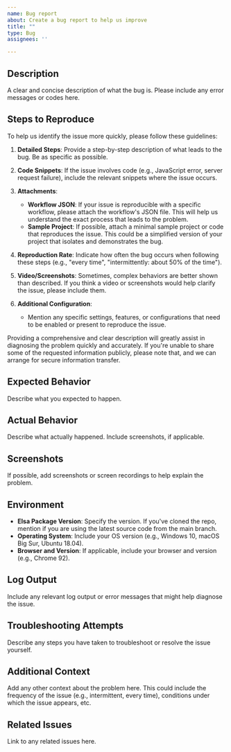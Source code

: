 ```yaml
---
name: Bug report
about: Create a bug report to help us improve
title: ""
type: Bug
assignees: ''

---
```


## Description
A clear and concise description of what the bug is. Please include any error messages or codes here.

## Steps to Reproduce
To help us identify the issue more quickly, please follow these guidelines:

1. **Detailed Steps**: Provide a step-by-step description of what leads to the bug. Be as specific as possible.

2. **Code Snippets**: If the issue involves code (e.g., JavaScript error, server request failure), include the relevant snippets where the issue occurs.

3. **Attachments**:
   - **Workflow JSON**: If your issue is reproducible with a specific workflow, please attach the workflow's JSON file. This will help us understand the exact process that leads to the problem.
   - **Sample Project**: If possible, attach a minimal sample project or code that reproduces the issue. This could be a simplified version of your project that isolates and demonstrates the bug.

4. **Reproduction Rate**: Indicate how often the bug occurs when following these steps (e.g., "every time", "intermittently: about 50% of the time").

5. **Video/Screenshots**: Sometimes, complex behaviors are better shown than described. If you think a video or screenshots would help clarify the issue, please include them.

6. **Additional Configuration**:
   - Mention any specific settings, features, or configurations that need to be enabled or present to reproduce the issue.

Providing a comprehensive and clear description will greatly assist in diagnosing the problem quickly and accurately. If you're unable to share some of the requested information publicly, please note that, and we can arrange for secure information transfer.


## Expected Behavior
Describe what you expected to happen.

## Actual Behavior
Describe what actually happened. Include screenshots, if applicable.

## Screenshots
If possible, add screenshots or screen recordings to help explain the problem.

## Environment
- **Elsa Package Version**: Specify the version. If you've cloned the repo, mention if you are using the latest source code from the main branch.
- **Operating System**: Include your OS version (e.g., Windows 10, macOS Big Sur, Ubuntu 18.04).
- **Browser and Version**: If applicable, include your browser and version (e.g., Chrome 92).

## Log Output
Include any relevant log output or error messages that might help diagnose the issue.

## Troubleshooting Attempts
Describe any steps you have taken to troubleshoot or resolve the issue yourself.

## Additional Context
Add any other context about the problem here. This could include the frequency of the issue (e.g., intermittent, every time), conditions under which the issue appears, etc.

## Related Issues
Link to any related issues here.

